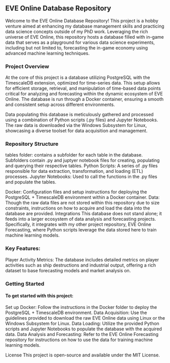 ## EVE Online Database Repository
Welcome to the EVE Online Database Repository! This project is a hobby venture aimed at enhancing my database management skills and practicing data science concepts outside of my PhD work. Leveraging the rich universe of EVE Online, this repository hosts a database filled with in-game data that serves as a playground for various data science experiments, including but not limited to, forecasting the in-game economy using advanced machine learning techniques.

### Project Overview
At the core of this project is a database utilizing PostgreSQL with the TimescaleDB extension, optimized for time-series data. This setup allows for efficient storage, retrieval, and manipulation of time-based data points critical for analyzing and forecasting within the dynamic ecosystem of EVE Online. The database is run through a Docker container, ensuring a smooth and consistent setup across different environments.

Data populating this database is meticulously gathered and processed using a combination of Python scripts (.py files) and Jupyter Notebooks. The raw data is downloaded via the Windows Subsystem for Linux, showcasing a diverse toolset for data acquisition and management.

### Repository Structure

tables folder: contains a subfolder for each table in the database. Subfolders contain .py and juptyer notebook files for creating, populating and querying their respective tables.
Python Scripts: A series of .py files responsible for data extraction, transformation, and loading (ETL) processes.
Jupyter Notebooks: Used to call the functions in the .py files and populate the tables.

Docker: Configuration files and setup instructions for deploying the PostgreSQL + TimescaleDB environment within a Docker container.
Data: Though the raw data files are not stored within this repository due to size constraints, instructions on how to acquire and load the data into the database are provided.
Integrations
This database does not stand alone; it feeds into a larger ecosystem of data analysis and forecasting projects. Specifically, it integrates with my other project repository, EVE Online Forecasting, where Python scripts leverage the data stored here to train machine learning models.

### Key Features:
Player Activity Metrics: The database includes detailed metrics on player activities such as ship destructions and industrial output, offering a rich dataset to base forecasting models and market analysis on.

### Getting Started

#### To get started with this project:

Set up Docker: Follow the instructions in the Docker folder to deploy the PostgreSQL + TimescaleDB environment.
Data Acquisition: Use the guidelines provided to download the raw EVE Online data using Linux or the Windows Subsystem for Linux.
Data Loading: Utilize the provided Python scripts and Jupyter Notebooks to populate the database with the acquired data.
Data Analysis and Forecasting: Refer to the EVE Online Forecasting repository for instructions on how to use the data for training machine learning models.




License
This project is open-source and available under the MIT License.
